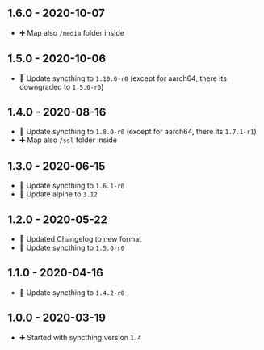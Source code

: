 ## 1.6.0 - 2020-10-07

* ➕ Map also `/media` folder inside


## 1.5.0 - 2020-10-06

* 🔼 Update syncthing to `1.10.0-r0` (except for aarch64, there its downgraded to `1.5.0-r0`)


## 1.4.0 - 2020-08-16

* 🔼 Update syncthing to `1.8.0-r0` (except for aarch64, there its `1.7.1-r1`)
* ➕ Map also `/ssl` folder inside

## 1.3.0 - 2020-06-15

* 🔼 Update syncthing to `1.6.1-r0`
* 🔼 Update alpine to `3.12`

## 1.2.0 - 2020-05-22

* 🔨 Updated Changelog to new format
* 🔼 Update syncthing to `1.5.0-r0`


## 1.1.0 - 2020-04-16

* 🔼 Update syncthing to `1.4.2-r0`


## 1.0.0 - 2020-03-19

* ➕ Started with syncthing version `1.4`
